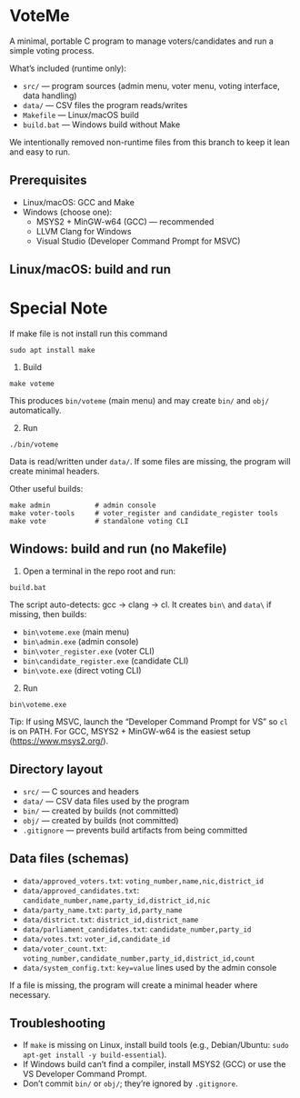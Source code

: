 # VoteMe

A minimal, portable C program to manage voters/candidates and run a simple voting process.

What’s included (runtime only):

- `src/` — program sources (admin menu, voter menu, voting interface, data handling)
- `data/` — CSV files the program reads/writes
- `Makefile` — Linux/macOS build
- `build.bat` — Windows build without Make

We intentionally removed non-runtime files from this branch to keep it lean and easy to run.

## Prerequisites

- Linux/macOS: GCC and Make
- Windows (choose one):
  - MSYS2 + MinGW-w64 (GCC) — recommended
  - LLVM Clang for Windows
  - Visual Studio (Developer Command Prompt for MSVC)

## Linux/macOS: build and run
# Special Note
If make file is not install run this command


```
sudo apt install make

```

1. Build

```
make voteme
```

This produces `bin/voteme` (main menu) and may create `bin/` and `obj/` automatically.

2. Run

```
./bin/voteme
```

Data is read/written under `data/`. If some files are missing, the program will create minimal headers.

Other useful builds:

```
make admin           # admin console
make voter-tools     # voter_register and candidate_register tools
make vote            # standalone voting CLI
```

## Windows: build and run (no Makefile)

1. Open a terminal in the repo root and run:

```
build.bat
```

The script auto-detects: gcc → clang → cl. It creates `bin\` and `data\` if missing, then builds:

- `bin\voteme.exe` (main menu)
- `bin\admin.exe` (admin console)
- `bin\voter_register.exe` (voter CLI)
- `bin\candidate_register.exe` (candidate CLI)
- `bin\vote.exe` (direct voting CLI)

2. Run

```
bin\voteme.exe
```

Tip: If using MSVC, launch the “Developer Command Prompt for VS” so `cl` is on PATH. For GCC, MSYS2 + MinGW-w64 is the easiest setup (https://www.msys2.org/).

## Directory layout

- `src/` — C sources and headers
- `data/` — CSV data files used by the program
- `bin/` — created by builds (not committed)
- `obj/` — created by builds (not committed)
- `.gitignore` — prevents build artifacts from being committed

## Data files (schemas)

- `data/approved_voters.txt`: `voting_number,name,nic,district_id`
- `data/approved_candidates.txt`: `candidate_number,name,party_id,district_id,nic`
- `data/party_name.txt`: `party_id,party_name`
- `data/district.txt`: `district_id,district_name`
- `data/parliament_candidates.txt`: `candidate_number,party_id`
- `data/votes.txt`: `voter_id,candidate_id`
- `data/voter_count.txt`: `voting_number,candidate_number,party_id,district_id,count`
- `data/system_config.txt`: `key=value` lines used by the admin console

If a file is missing, the program will create a minimal header where necessary.

## Troubleshooting

- If `make` is missing on Linux, install build tools (e.g., Debian/Ubuntu: `sudo apt-get install -y build-essential`).
- If Windows build can’t find a compiler, install MSYS2 (GCC) or use the VS Developer Command Prompt.
- Don’t commit `bin/` or `obj/`; they’re ignored by `.gitignore`.
